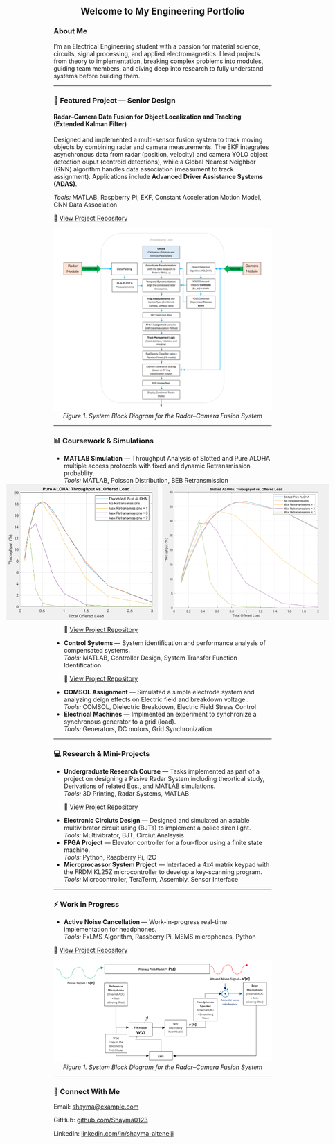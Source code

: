 <h2 align="center">Welcome to My Engineering Portfolio </h2>

<h3>About Me</h3>
<p>
I’m an Electrical Engineering student with a passion for material science, circuits, signal processing, and applied electromagnetics. I lead projects from theory to implementation, breaking complex problems into modules, guiding team members, and diving deep into research to fully understand systems before building them.
</p>

---

<h3>🚀 Featured Project — Senior Design</h3>

<h4>Radar–Camera Data Fusion for Object Localization and Tracking (Extended Kalman Filter)</h4>

<p>
Designed and implemented a multi-sensor fusion system to track moving objects by combining radar and camera measurements.  
The EKF integrates asynchronous data from radar (position, velocity) and camera YOLO object detection ouput  (centroid detections), while a Global Nearest Neighbor (GNN) algorithm handles data association (measument to track assignment).  
Applications include <strong>Advanced Driver Assistance Systems (ADAS)</strong>.
</p>

<p><em>Tools:</em> MATLAB, Raspberry Pi, EKF, Constant Acceleration Motion Model, GNN Data Association</p>

<p>
🔗 <a href="https://github.com/Shayma0123/Shayma-Alteneiji-Engineering-Portfolio/tree/main/Senior%20Design%20Project">View Project Repository</a>
</p>

<p align="center">
  <img src="Senior Design Project/System Block Diagram .png" alt="System Block Diagram" width="600"><br>
  <em>Figure 1. System Block Diagram for the Radar–Camera Fusion System</em>
</p>

---

<h3>📊 Coursework & Simulations</h3>
<ul>
    <li>
      <strong> MATLAB Simulation</strong> — Throughput Analysis of Slotted and Pure ALOHA multiple access protocols with fixed and dynamic Retransmission probablity.<br>
      <em>Tools:</em> MATLAB, Poisson Distribution, BEB Retransmission
        <div style="display:flex; justify-content:center;">
          <img src="Projects /Comparative Study of Pure ALOHA vs. Slotted ALOHA MAC Protocols/Pure ALOHA Simulation Plot.png" width="350" style="margin-right:10px;">
          <img src="Projects /Comparative Study of Pure ALOHA vs. Slotted ALOHA MAC Protocols/Slotted ALOHA Simulation Plot.png" width="385">
        </div>
    </li>
<p>
🔗 <a href="[[https://github.com/Shayma0123/Shayma-Alteneiji-Engineering-Portfolio/tree/main/Senior%20Design%20Project](http://github.com/Shayma0123/Shayma-Alteneiji-Engineering-Portfolio/tree/main/Projects%20/Comparative%20Study%20of%20Pure%20ALOHA%20vs.%20Slotted%20ALOHA%20MAC%20Protocols
)](https://github.com/Shayma0123/Shayma-Alteneiji-Engineering-Portfolio/tree/main/Projects%20/Comparative%20Study%20of%20Pure%20ALOHA%20vs.%20Slotted%20ALOHA%20MAC%20Protocols)">View Project Repository</a>
</p>
  
  <li>
    <strong>Control Systems </strong> — System identification and performance analysis of compensated systems.<br>
    <em>Tools:</em> MATLAB, Controller Design, System Transfer Function Identification 
    <p>
    🔗 <a href="[https://github.com/Shayma0123/Shayma-Alteneiji-Engineering-Portfolio/tree/main/Senior%20Design%20Project](https://github.com/Shayma0123/Shayma-Alteneiji-Engineering-Portfolio/tree/main/Projects%20/System%20Identification%20and%20Controller%20Design)">View Project Repository</a>
    </p>
  </li>
  <li>
    <strong>COMSOL Assignment</strong> — Simulated a simple electrode system and analyzing deign effects on Electric field and breakdown voltage..<br>
    <em>Tools:</em> COMSOL, Dielectric Breakdown, Electric Field Stress Control 
 </li>
<li>
    <strong>Electrical Machines</strong> — Implmented an experiment to synchronize a synchronous generator to a grid (load).<br>
    <em>Tools:</em> Generators, DC motors, Grid Synchronization
</li>
</ul>

---

<h3>💻 Research & Mini-Projects</h3>
<ul>
    <li>
    <strong>Undergraduate Research Course</strong> — Tasks implemented as part of a project on designing a Pssive Radar System including theortical study, Derivations of related Eqs., and MATLAB simulations.<br>
    <em>Tools:</em> 3D Printing, Radar Systems, MATLAB 
    </li>
  <p>
   🔗 <a href="[[https://github.com/Shayma0123/Shayma-Alteneiji-Engineering-Portfolio/tree/main/Senior%20Design%20Project](https://github.com/Shayma0123/Shayma-Alteneiji-Engineering-Portfolio/tree/main/Undergraduate%20Research%20Course)](https://github.com/Shayma0123/Shayma-Alteneiji-Engineering-Portfolio/tree/main/Undergraduate%20Research%20Course)">View Project Repository</a>
    </p>
    <li>
    <strong>Electronic Circiuts Design</strong> — Designed and simulated an astable multivibrator circuit using (BJTs) to implement a police siren light.<br>
    <em>Tools:</em> Multivibrator, BJT, Circiut Analsysis 
  </li>
  <li>
    <strong>FPGA Project</strong> — Elevator controller for a four-floor using a finite state machine.<br>
    <em>Tools:</em> Python, Raspberry Pi, I2C
  </li>
    <li>
    <strong> Microprocassor System Project</strong> — Interfaced a 4x4 matrix keypad with the FRDM KL25Z microcontroller to develop a key-scanning program.<br>
    <em>Tools:</em> Microcontroller, TeraTerm, Assembly, Sensor Interface 
  </li>

</ul>

---

<h3>⚡ Work in Progress</h3>
<ul>
  <li>
    <strong>Active Noise Cancellation </strong> — Work-in-progress real-time implementation for headphones.<br>
    <em>Tools:</em> FxLMS Algorithm, Rassberry Pi, MEMS microphones, Python 
  </li>
</ul>
<p>
🔗 <a href="[https://github.com/Shayma0123/Shayma-Alteneiji-Engineering-Portfolio/tree/main/Senior%20Design%20Project](https://github.com/Shayma0123/Shayma-Alteneiji-Engineering-Portfolio/tree/main/Projects%20/Adaptative%20Filtering%20in%20Noise%20Cancelling%20Headphones)">View Project Repository</a>
</p>

<p align="center">
  <img src="Projects /Adaptative Filtering in Noise Cancelling Headphones/NC Headphones System Block Diagram.png" alt="NC Headphones System Block Diagram" width="600"><br>
  <em>Figure 1. System Block Diagram for the Radar–Camera Fusion System</em>
</p>

---

<h3>🤝 Connect With Me</h3>
<p>Email: <a href="mailto:shayma@example.com">shayma@example.com</a></p>
<p>GitHub: <a href="https://github.com/Shayma0123">github.com/Shayma0123</a></p>
<p>LinkedIn: <a href="https://www.linkedin.com/in/shayma-alteneiji/">linkedin.com/in/shayma-alteneiji</a></p>
